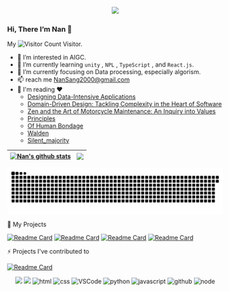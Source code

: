 <p align="center">
  <img src='https://github.com/mayankchaudhary26/Cool-Readme-ideas/blob/master/data/night%20code.gif' width='15"'><br>
</p>
 
 ### Hi, There I’m Nan 👋
My ![Visitor Count](https://komarev.com/ghpvc/?username=NanSang2000&color=orange&style=plastic&label=&abbreviated=true) Visitor.
 - 👀 I’m interested in AIGC.
 - 🌱 I’m currently learning `unity` , `NPL` , `TypeScript` , and `React.js`.                 
 - 🔭 I’m currently focusing on Data processing, especially algorism.
 - 📫 reach me NanSang2000@gmail.com
 - 📖 I'm reading  ❤️
    + [Designing Data-Intensive Applications](https://www.oreilly.com/library/view/designing-data-intensive-applications/9781491903063/)
    + [Domain-Driven Design: Tackling Complexity in the Heart of Software](https://www.dddcommunity.org/book/evans_2003/)
    + [Zen and the Art of Motorcycle Maintenance: An Inquiry into Values](https://en.wikipedia.org/wiki/Zen_and_the_Art_of_Motorcycle_Maintenance)
    + [Principles](https://www.principles.com/)
    + [Of Human Bondage](https://en.wikipedia.org/wiki/Of_Human_Bondage)
    + [Walden](https://en.wikipedia.org/wiki/Walden)
    + [Silent_majority](https://en.wikipedia.org/wiki/Silent_majority)

 
 | <a href="https://github.com/anuraghazra/github-readme-stats"><img align="center" src="https://github-readme-stats.vercel.app/api?username=NanSang2000&show_icons=true&include_all_commits=true&theme=buefy&hide_border=true" alt="Nan's github stats" /></a> | <a href="https://github.com/anuraghazra/github-readme-stats"><img align="center" src="https://github-readme-stats.vercel.app/api/top-langs/?username=NanSang2000&layout=compact&theme=buefy&hide_border=true" /></a> |
| ------------- | ------------- |

 

<img align='center' src='https://github.com/NanSang2000/NanSang2000/blob/output/github-contribution-grid-snake.svg' width='900"'>

 🎃 My Projects

 [![Readme Card](https://github-readme-stats.vercel.app/api/pin/?username=NanSang2000&repo=XiaoAiTimetable)](https://github.com/NanSang2000/XiaoAiTimetable)
 [![Readme Card](https://github-readme-stats.vercel.app/api/pin/?username=NanSang2000&repo=Douyin_project_server)](https://github.com/NanSang2000/Douyin_project_server)
 [![Readme Card](https://github-readme-stats.vercel.app/api/pin/?username=NanSang2000&repo=hackethon-battleship)](https://github.com/NanSang2000/hackethon-battleship)
 [![Readme Card](https://github-readme-stats.vercel.app/api/pin/?username=NanSang2000&repo=DotCraft)](https://github.com/NanSang2000/DotCraft)
 
 ⚡ Projects I've contributed to 
 
  [![Readme Card](https://github-readme-stats.vercel.app/api/pin/?username=NanSang2000&repo=uom-study-spaces)](https://github.com/NanSang2000/uom-study-spaces)
  
 <div align="center">
  <img src="https://i.giphy.com/media/eNAsjO55tPbgaor7ma/200w.webp" width="100">
  <img src="https://i.giphy.com/media/VgGthkhUvGgOit7Y9i/200.webp" width="100">
  <img alt-"html5" src="https://media.giphy.com/media/XAxylRMCdpbEWUAvr8/giphy.gif" width="100" title="html">
  <img alt="css" src="https://media.giphy.com/media/fsEaZldNC8A1PJ3mwp/giphy.gif" width="100" title="css">
  <img alt="VSCode" src="https://i.giphy.com/media/IdyAQJVN2kVPNUrojM/200.webp" width="100" title="vscode">
  <img alt="python" src="https://i.giphy.com/media/LMt9638dO8dftAjtco/200.webp" width="100" title="python">
  <img alt="javascript" src="https://media3.giphy.com/media/ln7z2eWriiQAllfVcn/200w.webp" width="100" title="javascript">
  <img alt="github" src="https://i.giphy.com/media/KzJkzjggfGN5Py6nkT/200.webp" width="100" title="github">
  <img alt="node" src="https://media.giphy.com/media/kdFc8fubgS31b8DsVu/giphy.gif" width="85" title="node">
</div>

<!---
NanSang2000/NanSang2000 is a ✨ special ✨ repository because its `README.md` (this file) appears on your GitHub profile.
You can click the Preview link to take a look at your changes.
--->
</div>
